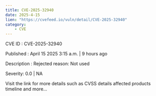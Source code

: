 ```yaml
---
title: CVE-2025-32940
date: 2025-4-15
lien: "https://cvefeed.io/vuln/detail/CVE-2025-32940"
category:
    - CVE
---
```


CVE ID : CVE-2025-32940

Published :  April 15
2025
3:15 a.m. | 9 hours ago

Description : Rejected reason: Not used

Severity: 0.0 | NA

Visit the link for more details
such as CVSS details
affected products
timeline
and more...

